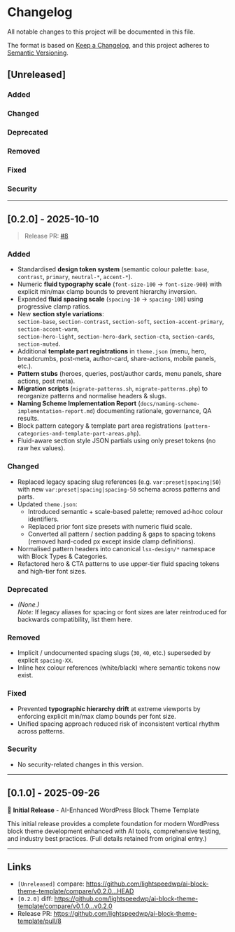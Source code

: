 # Changelog

All notable changes to this project will be documented in this file.

The format is based on [Keep a Changelog](https://keepachangelog.com/en/1.1.0/),
and this project adheres to [Semantic Versioning](https://semver.org/spec/v2.0.0.html).

## [Unreleased]

### Added
### Changed
### Deprecated
### Removed
### Fixed
### Security

---

## [0.2.0] - 2025-10-10

> Release PR: [#8](https://github.com/lightspeedwp/ai-block-theme-template/pull/8)

### Added
- Standardised **design token system** (semantic colour palette: `base`, `contrast`, `primary`, `neutral-*`, `accent-*`).
- Numeric **fluid typography scale** (`font-size-100` → `font-size-900`) with explicit min/max clamp bounds to prevent hierarchy inversion.
- Expanded **fluid spacing scale** (`spacing-10` → `spacing-100`) using progressive clamp ratios.
- New **section style variations**:  
  `section-base`, `section-contrast`, `section-soft`, `section-accent-primary`, `section-accent-warm`,  
  `section-hero-light`, `section-hero-dark`, `section-cta`, `section-cards`, `section-muted`.
- Additional **template part registrations** in `theme.json` (menu, hero, breadcrumbs, post-meta, author-card, share-actions, mobile panels, etc.).
- **Pattern stubs** (heroes, queries, post/author cards, menu panels, share actions, post meta).
- **Migration scripts** (`migrate-patterns.sh`, `migrate-patterns.php`) to reorganize patterns and normalise headers & slugs.
- **Naming Scheme Implementation Report** (`docs/naming-scheme-implementation-report.md`) documenting rationale, governance, QA results.
- Block pattern category & template part area registrations (`pattern-categories-and-template-part-areas.php`).
- Fluid-aware section style JSON partials using only preset tokens (no raw hex values).

### Changed
- Replaced legacy spacing slug references (e.g. `var:preset|spacing|50`) with new `var:preset|spacing|spacing-50` schema across patterns and parts.
- Updated `theme.json`:
  - Introduced semantic + scale-based palette; removed ad‑hoc colour identifiers.
  - Replaced prior font size presets with numeric fluid scale.
  - Converted all pattern / section padding & gaps to spacing tokens (removed hard-coded px except inside clamp definitions).
- Normalised pattern headers into canonical `lsx-design/*` namespace with Block Types & Categories.
- Refactored hero & CTA patterns to use upper-tier fluid spacing tokens and high-tier font sizes.

### Deprecated
- *(None.)*  
  *Note:* If legacy aliases for spacing or font sizes are later reintroduced for backwards compatibility, list them here.

### Removed
- Implicit / undocumented spacing slugs (`30`, `40`, etc.) superseded by explicit `spacing-XX`.
- Inline hex colour references (white/black) where semantic tokens now exist.

### Fixed
- Prevented **typographic hierarchy drift** at extreme viewports by enforcing explicit min/max clamp bounds per font size.
- Unified spacing approach reduced risk of inconsistent vertical rhythm across patterns.

### Security
- No security-related changes in this version.

---

## [0.1.0] - 2025-09-26

🎉 **Initial Release** - AI-Enhanced WordPress Block Theme Template

This initial release provides a complete foundation for modern WordPress block theme development enhanced with AI tools, comprehensive testing, and industry best practices. (Full details retained from original entry.)

---

## Links

- `[Unreleased]` compare: https://github.com/lightspeedwp/ai-block-theme-template/compare/v0.2.0...HEAD
- `[0.2.0]` diff: https://github.com/lightspeedwp/ai-block-theme-template/compare/v0.1.0...v0.2.0
- Release PR: https://github.com/lightspeedwp/ai-block-theme-template/pull/8
